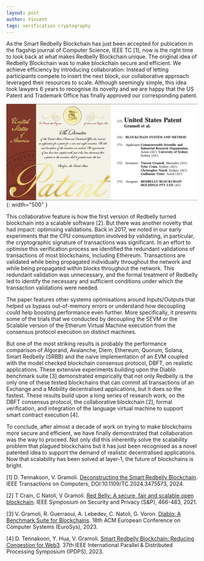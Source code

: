 ```yaml
---
layout: post
author: Vincent
tags: verification cryptography
---
```


As the Smart Redbelly Blockchain has just been accepted for publcation in the flagship journal of Computer Science, IEEE TC [1], 
now is the right time to look back at what makes Redbelly Blockchain unique.
The original idea of Redbelly Blockchain was to make blockchain secure and efficient.
We achieve efficiency by introducing collaboration: Instead of letting participants compete to insert the next block, our collaborative approach leveraged their resources to scale.
Although seemingly simple, this idea took lawyers 6 years to recognise its novelty and we are happy that the US Patent and Trademark Office has finally approved our corresponding patent. 

![The collaborative blockchain patent has just been approved in the US](/img/patent.png){: width="500" }

This collaborative feature is how the first version of Redbelly turned blockchain into a scalable software [2]. But there was another novelty that had impact: optimising validations. 
Back in 2017, we noted in our early experiments that the CPU consumption involved by validating, in particular, the cryptographic signature of transactions was significant. 
In an effort to optimise this verification process we identified the redundant validations of transactions of most blockchains, including Ethereum. 
Transactions are validated while being propagated individually throughout the network and while being propagated within blocks throughout the network. 
This redundant validation was unnecessary, and the formal treatment of Redbelly led to identify the necessary and sufficient conditions under which the transaction validations were needed. 

The paper features other systems optimisations around Inputs/Outputs that helped us bypass out-of-memory errors or understand how decoupling could help boosting performance even further.
More specifically, it presents some of the trials that we conducted by decoupling the SEVM or the Scalable version of the Etherum Virtual Machine execution from the consensus protocol execution on distinct machines.

But one of the most striking results is probably the performance comparison of Algorand, Avalanche, Diem, Ethereum, Quorum, Solana, Smart Redbelly (SRBB) and the naive implementation of an EVM coupled with the model checked blockchain consensus protocol, DBFT, on realistic applications.
These extensive experiments building upon the Diablo benchmark suite [3] demonstrated empirically that not only Redbelly is the only one of these tested blockchains that can commit all transactions of an Exchange and a Mobility decentralised applications, but it does so the fastest. 
These results build upon a long series of research work, on the DBFT consensus protocol, the collaborative blockchain [2], formal verification, and integration of the language virtual machine to support smart contract execution [4].

To conclude, after almost a decade of work on trying to make blockchains more secure and efficient, we have finally demonstrated that collaboration was the way to proceed.
Not only did this inherently solve the scalability problem that plagued blockchains but it has just been recognised as a novel patented idea to support the demand of realistic decentralised applications. Now that scalability has been solved at layer-1, the future of blockchains is bright.

[1] D. Tennakoon, V. Gramoli. [Deconstructing the Smart Redbelly Blockchain](https://gramoli.github.io/pubs/2024-SRBB-TC.pdf). 
IEEE Transactions on Computers, DOI:10.1109/TC.2024.3475573, 2024.

[2] T Crain, C Natoli, V Gramoli. [Red Belly: A secure, fair and scalable open blockchain](https://gramoli.github.io/pubs/redbellyblockchain-oakland21.pdf). IEEE Symposium on Security and Privacy (S&P), 466-483, 2021.

[3] V. Gramoli, R. Guerraoui, A. Lebedev, C. Natoli, G. Voron. [Diablo: A Benchmark Suite for Blockchains](https://gramoli.github.io/pubs/Eurosys23-Diablo.pdf). 18th ACM European Conference on Computer Systems (EuroSys), 2023.

[4] D. Tennakoon, Y. Hua, V. Gramoli. [Smart Redbelly Blockchain: Reducing Congestion for Web3](https://gramoli.github.io/pubs/IPDPS23-SmartRedbelly.pdf). 37th IEEE International Parallel & Distributed Processing Symposium (IPDPS), 2023.
